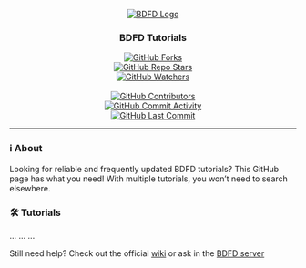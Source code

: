 <div align="center">

[![BDFD Logo](https://github.com/user-attachments/assets/789fb2a2-aa5b-4fe3-a521-4c30b8438519)](https://app.botdesignerdiscord.com/)

### BDFD Tutorials

[![GitHub Forks](https://img.shields.io/github/forks/Bottomloader/BDFD-tuts?style=flat&logo=Github&label=Forks)](https://github.com/Bottomloader/BDFD-tuts/network/members)  
[![GitHub Repo Stars](https://img.shields.io/github/stars/Bottomloader/BDFD-tuts?style=flat&logo=Github&label=Stars)](https://github.com/Bottomloader/BDFD-tuts/stargazers)  
[![GitHub Watchers](https://img.shields.io/github/watchers/Bottomloader/BDFD-tuts?style=flat&logo=Github&label=Watchers)](https://github.com/Bottomloader/BDFD-tuts/watchers)  
\
[![GitHub Contributors](https://img.shields.io/github/contributors/Bottomloader/BDFD-tuts?style=flat&logo=Github&label=Contributors)](https://github.com/Bottomloader/BDFD-tuts/graphs/contributors)  
[![GitHub Commit Activity](https://img.shields.io/github/commit-activity/m/Bottomloader/BDFD-tuts?logo=GitHub&style=flat&label=Commit+activity)](https://github.com/Bottomloader/BDFD-tuts/graphs/commit-activity)  
[![GitHub Last Commit](https://img.shields.io/github/last-commit/Bottomloader/BDFD-tuts?style=flat&logo=Github&label=Last+commit)](https://github.com/Bottomloader/BDFD-tuts/commits)  

</div>

---

### ℹ️ About

Looking for reliable and frequently updated BDFD tutorials? This GitHub page has what you need! With multiple tutorials, you won’t need to search elsewhere.



### 🛠️ Tutorials

...
...
...

Still need help? Check out the official [wiki](https://github.com/NilPointer-Software/bdfd-wiki) or ask in the [BDFD server](https://botdesignerdiscord.com/discord)
